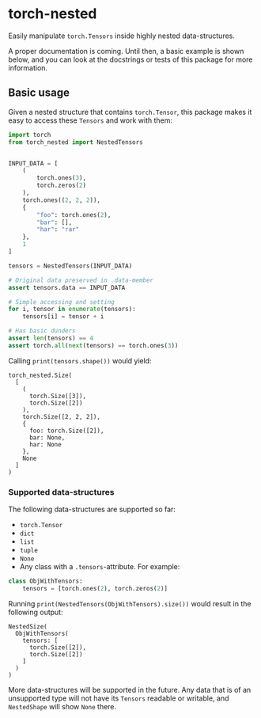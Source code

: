 # torch-nested

Easily manipulate `torch.Tensors` inside highly nested data-structures.

A proper documentation is coming. Until then, a basic example is shown below, and you can look at the docstrings 
or tests of this package for more information.

## Basic usage

Given a nested structure that contains `torch.Tensor`, this package makes it easy to access these `Tensors` and 
work with them: 

```python
import torch
from torch_nested import NestedTensors


INPUT_DATA = [
    (
        torch.ones(3), 
        torch.zeros(2)
    ),
    torch.ones((2, 2, 2)),
    {
        "foo": torch.ones(2), 
        "bar": [], 
        "har": "rar"
    },
    1
]

tensors = NestedTensors(INPUT_DATA)

# Original data preserved in .data-member
assert tensors.data == INPUT_DATA

# Simple accessing and setting
for i, tensor in enumerate(tensors):
    tensors[i] = tensor + i 

# Has basic dunders
assert len(tensors) == 4
assert torch.all(next(tensors) == torch.ones(3))
```

Calling `print(tensors.shape())` would yield:

```
torch_nested.Size(
  [
    (
      torch.Size([3]),
      torch.Size([2])
    ),
    torch.Size([2, 2, 2]),
    {
      foo: torch.Size([2]),
      bar: None,
      har: None
    },
    None
  ]
)

```

### Supported data-structures

The following data-structures are supported so far:

- `torch.Tensor`
- `dict`
- `list`
- `tuple`
- `None`
- Any class with a `.tensors`-attribute. For example:

```python
class ObjWithTensors:
    tensors = [torch.ones(2), torch.zeros(2)]
```

Running `print(NestedTensors(ObjWithTensors).size())` would result in the following output:

```
NestedSize(
  ObjWithTensors(
    tensors: [
      torch.Size([2]),
      torch.Size([2])
    ]
  )
)
```

More data-structures will be supported in the future. Any data that is of an unsupported type 
will not have its `Tensors` readable or writable, and `NestedShape` will show `None` there.


